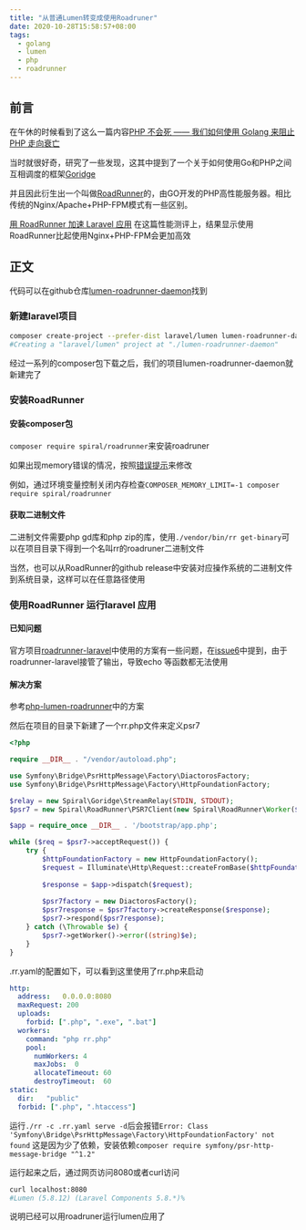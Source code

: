 ```yaml
---
title: "从普通Lumen转变成使用Roadruner"
date: 2020-10-28T15:58:57+08:00
tags:
  - golang
  - lumen
  - php
  - roadrunner
---
```


## 前言

在午休的时候看到了这么一篇内容[PHP 不会死 —— 我们如何使用 Golang 来阻止 PHP 走向衰亡](https://studygolang.com/articles/17639)

当时就很好奇，研究了一些发现，这其中提到了一个关于如何使用Go和PHP之间互相调度的框架[Goridge](https://github.com/spiral/goridge)

并且因此衍生出一个叫做[RoadRunner](https://github.com/spiral/roadrunner)的，由GO开发的PHP高性能服务器。相比传统的Nginx/Apache+PHP-FPM模式有一些区别。

[用 RoadRunner 加速 Laravel 应用](https://learnku.com/articles/13420/speed-up-laravel-application-with-roadrunner)
在这篇性能测评上，结果显示使用RoadRunner比起使用Nginx+PHP-FPM会更加高效

## 正文
代码可以在github仓库[lumen-roadrunner-daemon](https://github.com/Incubator4th/lumen-roadrunner-daemon)找到
### 新建laravel项目
```bash
composer create-project --prefer-dist laravel/lumen lumen-roadrunner-daemon ""
#Creating a "laravel/lumen" project at "./lumen-roadrunner-daemon"
```

经过一系列的composer包下载之后，我们的项目lumen-roadrunner-daemon就新建完了

### 安装RoadRunner

#### 安装composer包
`composer require spiral/roadrunner`来安装roadruner

如果出现memory错误的情况，按照[错误提示](https://getcomposer.org/doc/articles/troubleshooting.md#memory-limit-errors)来修改

例如，通过环境变量控制关闭内存检查`COMPOSER_MEMORY_LIMIT=-1 composer require spiral/roadrunner`

#### 获取二进制文件

二进制文件需要php gd库和php zip的库，使用`./vendor/bin/rr get-binary`可以在项目目录下得到一个名叫rr的roadruner二进制文件

当然，也可以从RoadRunner的github release中安装对应操作系统的二进制文件到系统目录，这样可以在任意路径使用

### 使用RoadRunner 运行laravel 应用

#### 已知问题

官方项目[roadrunner-laravel](https://github.com/spiral/roadrunner-laravel)中使用的方案有一些问题，在[issue6](https://github.com/spiral/roadrunner-laravel/issues/6)中提到，由于roadrunner-laravel接管了输出，导致echo 等函数都无法使用

#### 解决方案

参考[php-lumen-roadrunner](https://github.com/Erandelax/php-lumen-roadrunner)中的方案

然后在项目的目录下新建了一个rr.php文件来定义psr7
```php
<?php

require __DIR__ . "/vendor/autoload.php";

use Symfony\Bridge\PsrHttpMessage\Factory\DiactorosFactory;
use Symfony\Bridge\PsrHttpMessage\Factory\HttpFoundationFactory;

$relay = new Spiral\Goridge\StreamRelay(STDIN, STDOUT);
$psr7 = new Spiral\RoadRunner\PSR7Client(new Spiral\RoadRunner\Worker($relay));

$app = require_once __DIR__ . '/bootstrap/app.php';

while ($req = $psr7->acceptRequest()) {
	try {
		$httpFoundationFactory = new HttpFoundationFactory();
		$request = Illuminate\Http\Request::createFromBase($httpFoundationFactory->createRequest($req));
		
		$response = $app->dispatch($request);
		
		$psr7factory = new DiactorosFactory();
		$psr7response = $psr7factory->createResponse($response);
		$psr7->respond($psr7response);
	} catch (\Throwable $e) {
		$psr7->getWorker()->error((string)$e);
	}
}
```

.rr.yaml的配置如下，可以看到这里使用了rr.php来启动
```yaml
http:
  address:   0.0.0.0:8080
  maxRequest: 200
  uploads:
    forbid: [".php", ".exe", ".bat"]
  workers:
    command: "php rr.php"
    pool:
      numWorkers: 4
      maxJobs:  0
      allocateTimeout: 60
      destroyTimeout:  60
static:
  dir:   "public"
  forbid: [".php", ".htaccess"]
```

运行`./rr -c .rr.yaml serve -d`后会报错`Error: Class 'Symfony\Bridge\PsrHttpMessage\Factory\HttpFoundationFactory' not found`
这是因为少了依赖，安装依赖`composer require symfony/psr-http-message-bridge "^1.2"`

运行起来之后，通过网页访问8080或者curl访问

```bash
curl localhost:8080
#Lumen (5.8.12) (Laravel Components 5.8.*)%
```

说明已经可以用roadruner运行lumen应用了